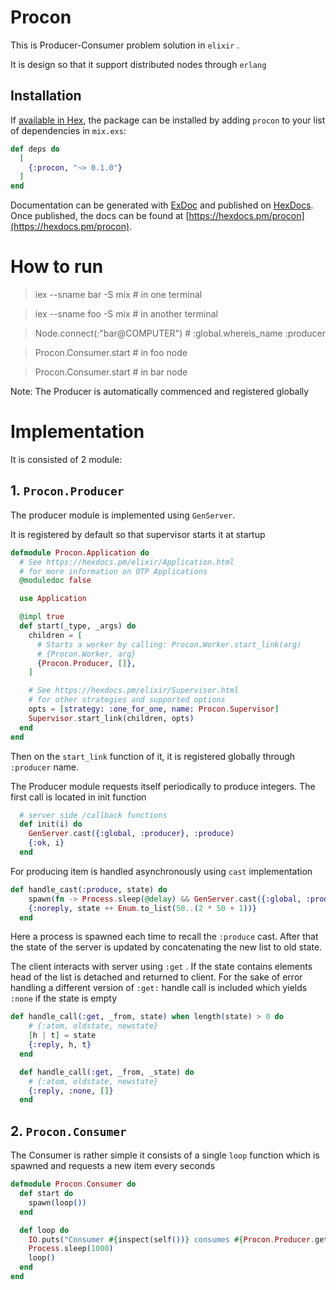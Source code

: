 # Procon

This is Producer-Consumer problem solution in `elixir` .

It is design so that it support distributed nodes through `erlang`  

## Installation

If [available in Hex](https://hex.pm/docs/publish), the package can be installed
by adding `procon` to your list of dependencies in `mix.exs`:

```elixir
def deps do
  [
    {:procon, "~> 0.1.0"}
  ]
end
```

Documentation can be generated with [ExDoc](https://github.com/elixir-lang/ex_doc)
and published on [HexDocs](https://hexdocs.pm). Once published, the docs can
be found at [https://hexdocs.pm/procon](https://hexdocs.pm/procon).

# How to run

> iex --sname bar -S mix # in one terminal

> iex --sname foo -S mix # in another terminal

> Node.connect(:"bar@COMPUTER") # :global.whereis_name :producer

> Procon.Consumer.start # in foo node

> Procon.Consumer.start # in bar node

Note: The Producer is automatically commenced and registered globally

# Implementation

It is consisted of 2 module:

## 1. `Procon.Producer`

   The producer module is implemented using `GenServer`.

   It is registered by default so that supervisor starts it at startup

   ```elixir
   defmodule Procon.Application do
     # See https://hexdocs.pm/elixir/Application.html
     # for more information on OTP Applications
     @moduledoc false
   
     use Application
   
     @impl true
     def start(_type, _args) do
       children = [
         # Starts a worker by calling: Procon.Worker.start_link(arg)
         # {Procon.Worker, arg}
         {Procon.Producer, []},
       ]
   
       # See https://hexdocs.pm/elixir/Supervisor.html
       # for other strategies and supported options
       opts = [strategy: :one_for_one, name: Procon.Supervisor]
       Supervisor.start_link(children, opts)
     end
   end
   
   ```

   Then on the `start_link`  function of it, it is registered globally through `:producer` name.

   The Producer module requests itself periodically to produce integers. The first call is located in init function

   ```elixir
     # server side /callback functions
     def init(i) do
       GenServer.cast({:global, :producer}, :produce)
       {:ok, i}
     end
   ```

   For producing item is handled asynchronously using `cast` implementation

   ```elixir
   def handle_cast(:produce, state) do
       spawn(fn -> Process.sleep(@delay) && GenServer.cast({:global, :producer}, :produce) end)
       {:noreply, state ++ Enum.to_list(50..(2 * 50 + 1))}
     end
   ```

   Here a process is spawned each time to recall the `:produce` cast. After that the state of the server is updated by concatenating the new list to old state.

   The client interacts with server using `:get` . If the state contains elements head of the list is detached and returned to client. For the sake of error handling a different version of `:get:` handle call is included which yields `:none` if the state is empty

   ```elixir
   def handle_call(:get, _from, state) when length(state) > 0 do
       # {:atom, oldstate, newstate}
       [h | t] = state
       {:reply, h, t}
     end
   
     def handle_call(:get, _from, _state) do
       # {:atom, oldstate, newstate}
       {:reply, :none, []}
     end
   ```

   

## 2. `Procon.Consumer`

The Consumer is rather simple it consists of a single `loop` function which is spawned and requests a new item every seconds

```elixir
defmodule Procon.Consumer do
  def start do
    spawn(loop())
  end

  def loop do
    IO.puts("Consumer #{inspect(self())} consumes #{Procon.Producer.get()}")
    Process.sleep(1000)
    loop()
  end
end
```

